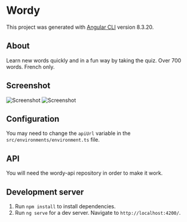 # Wordy

This project was generated with [Angular CLI](https://github.com/angular/angular-cli) version 8.3.20.

## About

Learn new words quickly and in a fun way by taking the quiz. Over 700 words. French only.

## Screenshot

![Screenshot](https://github.com/paulin-crtn/wordy/blob/master/screenshot-1.png)
![Screenshot](https://github.com/paulin-crtn/wordy/blob/master/screenshot-2.png)

## Configuration

You may need to change the `apiUrl` variable in the `src/environments/environment.ts` file.

## API

You will need the wordy-api repository in order to make it work.

## Development server

1. Run `npm install` to install dependencies.
2. Run `ng serve` for a dev server. Navigate to `http://localhost:4200/`.